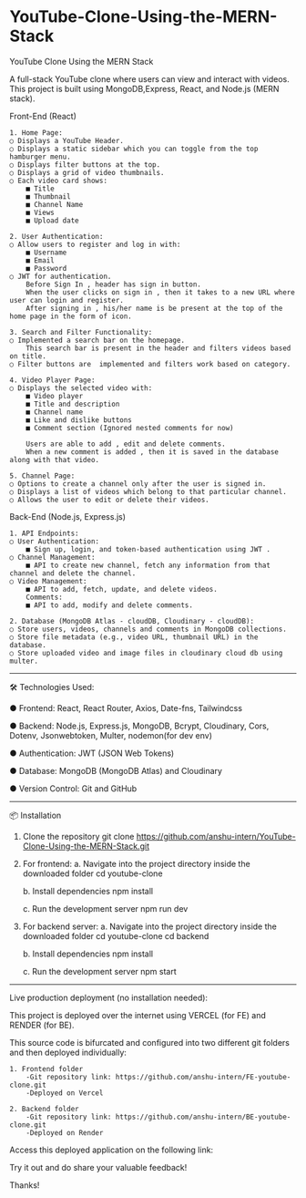 # YouTube-Clone-Using-the-MERN-Stack
YouTube Clone Using the MERN Stack

A full-stack YouTube clone where users can view and interact with videos.
This project is built using MongoDB,Express, React, and Node.js (MERN stack).


Front-End (React)

    1. Home Page:
    ○ Displays a YouTube Header.
    ○ Displays a static sidebar which you can toggle from the top hamburger menu.
    ○ Displays filter buttons at the top.
    ○ Displays a grid of video thumbnails.
    ○ Each video card shows:
        ■ Title
        ■ Thumbnail
        ■ Channel Name
        ■ Views
        ■ Upload date
        
    2. User Authentication:
    ○ Allow users to register and log in with:
        ■ Username
        ■ Email
        ■ Password
    ○ JWT for authentication.
        Before Sign In , header has sign in button.
        When the user clicks on sign in , then it takes to a new URL where user can login and register.
        After signing in , his/her name is be present at the top of the home page in the form of icon.

    3. Search and Filter Functionality:
    ○ Implemented a search bar on the homepage.
        This search bar is present in the header and filters videos based on title.
    ○ Filter buttons are  implemented and filters work based on category.

    4. Video Player Page:
    ○ Displays the selected video with:
        ■ Video player
        ■ Title and description
        ■ Channel name
        ■ Like and dislike buttons
        ■ Comment section (Ignored nested comments for now)

        Users are able to add , edit and delete comments. 
        When a new comment is added , then it is saved in the database along with that video.

    5. Channel Page:
    ○ Options to create a channel only after the user is signed in.
    ○ Displays a list of videos which belong to that particular channel.
    ○ Allows the user to edit or delete their videos.


Back-End (Node.js, Express.js)

    1. API Endpoints:
    ○ User Authentication:
        ■ Sign up, login, and token-based authentication using JWT .
    ○ Channel Management:
        ■ API to create new channel, fetch any information from that channel and delete the channel.
    ○ Video Management:
        ■ API to add, fetch, update, and delete videos.
        Comments:
        ■ API to add, modify and delete comments.

    2. Database (MongoDB Atlas - cloudDB, Cloudinary - cloudDB):
    ○ Store users, videos, channels and comments in MongoDB collections.
    ○ Store file metadata (e.g., video URL, thumbnail URL) in the database.
    ○ Store uploaded video and image files in cloudinary cloud db using multer.

------------------------------------------------------------------------------------------------------------------------------

🛠️ Technologies Used:

● Frontend:         React, React Router, Axios, Date-fns, Tailwindcss

● Backend:          Node.js, Express.js, MongoDB, Bcrypt, Cloudinary, Cors, Dotenv, Jsonwebtoken, Multer, nodemon(for dev env)

● Authentication:   JWT (JSON Web Tokens)

● Database:         MongoDB (MongoDB Atlas) and Cloudinary

● Version Control:  Git and GitHub


--------------------------------------------------------------------------------------------------------------------------------

📦 Installation

1. Clone the repository
    git clone https://github.com/anshu-intern/YouTube-Clone-Using-the-MERN-Stack.git

2. For frontend: 
    a. Navigate into the project directory inside the downloaded folder
        cd youtube-clone

    b. Install dependencies
        npm install

    c. Run the development server
        npm run dev

3. For backend server:
    a. Navigate into the project directory inside the downloaded folder
        cd youtube-clone
        cd backend

    b. Install dependencies
        npm install

    c. Run the development server
        npm start

-----------------------------------------------------------------------------------------------------------------------------

Live production deployment (no installation needed):

This project is deployed over the internet using VERCEL (for FE) and RENDER (for BE).

This source code is bifurcated and configured into two different git folders and then deployed individually:

    1. Frontend folder
        -Git repository link: https://github.com/anshu-intern/FE-youtube-clone.git
        -Deployed on Vercel

    2. Backend folder
        -Git repository link: https://github.com/anshu-intern/BE-youtube-clone.git
        -Deployed on Render

Access this deployed application on the following link: 

Try it out and do share your valuable feedback!

Thanks!